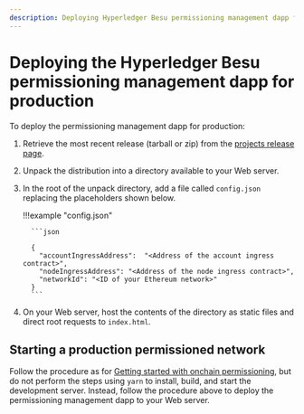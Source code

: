 ```yaml
---
description: Deploying Hyperledger Besu permissioning management dapp for production
---
```


# Deploying the Hyperledger Besu permissioning management dapp for production

To deploy the permissioning management dapp for production:

1. Retrieve the most recent release (tarball or zip) from the [projects release page].

1. Unpack the distribution into a directory available to your Web server.

1. In the root of the unpack directory, add a file called `config.json` replacing the placeholders
   shown below.

    !!!example "config.json"

         ```json

         {
           "accountIngressAddress":  "<Address of the account ingress contract>",
           "nodeIngressAddress": "<Address of the node ingress contract>",
           "networkId": "<ID of your Ethereum network>"
         }
         ```

1. On your Web server, host the contents of the directory as static files and direct root requests
   to `index.html`.

## Starting a production permissioned network

Follow the procedure as for [Getting started with onchain permissioning], but do not perform the
steps using `yarn` to install, build, and start the development server. Instead, follow the
procedure above to deploy the permissioning management dapp to your Web server.

<!-- Links -->
[projects release page]: https://github.com/PegaSysEng/permissioning-smart-contracts/releases/latest
[Getting started with onchain permissioning]: ../../Tutorials/Permissioning/Getting-Started-Onchain-Permissioning.md
